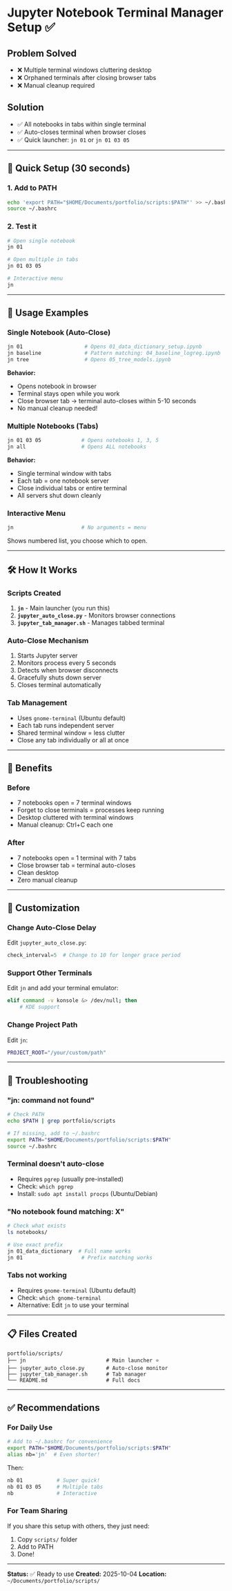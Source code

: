 # Jupyter Notebook Terminal Manager Setup ✅

## Problem Solved
- ❌ Multiple terminal windows cluttering desktop
- ❌ Orphaned terminals after closing browser tabs
- ❌ Manual cleanup required

## Solution
- ✅ All notebooks in tabs within single terminal
- ✅ Auto-closes terminal when browser closes
- ✅ Quick launcher: `jn 01` or `jn 01 03 05`

---

## 🚀 Quick Setup (30 seconds)

### 1. Add to PATH
```bash
echo 'export PATH="$HOME/Documents/portfolio/scripts:$PATH"' >> ~/.bashrc
source ~/.bashrc
```

### 2. Test it
```bash
# Open single notebook
jn 01

# Open multiple in tabs
jn 01 03 05

# Interactive menu
jn
```

---

## 📖 Usage Examples

### Single Notebook (Auto-Close)
```bash
jn 01                    # Opens 01_data_dictionary_setup.ipynb
jn baseline              # Pattern matching: 04_baseline_logreg.ipynb
jn tree                  # Opens 05_tree_models.ipynb
```

**Behavior:**
- Opens notebook in browser
- Terminal stays open while you work
- Close browser tab → terminal auto-closes within 5-10 seconds
- No manual cleanup needed!

### Multiple Notebooks (Tabs)
```bash
jn 01 03 05             # Opens notebooks 1, 3, 5
jn all                  # Opens ALL notebooks
```

**Behavior:**
- Single terminal window with tabs
- Each tab = one notebook server
- Close individual tabs or entire terminal
- All servers shut down cleanly

### Interactive Menu
```bash
jn                      # No arguments = menu
```

Shows numbered list, you choose which to open.

---

## 🛠️ How It Works

### Scripts Created
1. **`jn`** - Main launcher (you run this)
2. **`jupyter_auto_close.py`** - Monitors browser connections
3. **`jupyter_tab_manager.sh`** - Manages tabbed terminal

### Auto-Close Mechanism
1. Starts Jupyter server
2. Monitors process every 5 seconds
3. Detects when browser disconnects
4. Gracefully shuts down server
5. Closes terminal automatically

### Tab Management
- Uses `gnome-terminal` (Ubuntu default)
- Each tab runs independent server
- Shared terminal window = less clutter
- Close any tab individually or all at once

---

## 🎯 Benefits

### Before
- 7 notebooks open = 7 terminal windows
- Forget to close terminals = processes keep running
- Desktop cluttered with terminal windows
- Manual cleanup: Ctrl+C each one

### After
- 7 notebooks open = 1 terminal with 7 tabs
- Close browser tab = terminal auto-closes
- Clean desktop
- Zero manual cleanup

---

## 🔧 Customization

### Change Auto-Close Delay
Edit `jupyter_auto_close.py`:
```python
check_interval=5  # Change to 10 for longer grace period
```

### Support Other Terminals
Edit `jn` and add your terminal emulator:
```bash
elif command -v konsole &> /dev/null; then
    # KDE support
```

### Change Project Path
Edit `jn`:
```bash
PROJECT_ROOT="/your/custom/path"
```

---

## 🐛 Troubleshooting

### "jn: command not found"
```bash
# Check PATH
echo $PATH | grep portfolio/scripts

# If missing, add to ~/.bashrc
export PATH="$HOME/Documents/portfolio/scripts:$PATH"
source ~/.bashrc
```

### Terminal doesn't auto-close
- Requires `pgrep` (usually pre-installed)
- Check: `which pgrep`
- Install: `sudo apt install procps` (Ubuntu/Debian)

### "No notebook found matching: X"
```bash
# Check what exists
ls notebooks/

# Use exact prefix
jn 01_data_dictionary  # Full name works
jn 01                   # Prefix matching works
```

### Tabs not working
- Requires `gnome-terminal` (Ubuntu default)
- Check: `which gnome-terminal`
- Alternative: Edit `jn` to use your terminal

---

## 📋 Files Created

```
portfolio/scripts/
├── jn                          # Main launcher ⭐
├── jupyter_auto_close.py       # Auto-close monitor
├── jupyter_tab_manager.sh      # Tab manager
└── README.md                   # Full docs
```

---

## ✅ Recommendations

### For Daily Use
```bash
# Add to ~/.bashrc for convenience
export PATH="$HOME/Documents/portfolio/scripts:$PATH"
alias nb='jn'  # Even shorter!
```

Then:
```bash
nb 01           # Super quick!
nb 01 03 05     # Multiple tabs
nb              # Interactive
```

### For Team Sharing
If you share this setup with others, they just need:
1. Copy `scripts/` folder
2. Add to PATH
3. Done!

---

**Status:** ✅ Ready to use
**Created:** 2025-10-04
**Location:** `~/Documents/portfolio/scripts/`
